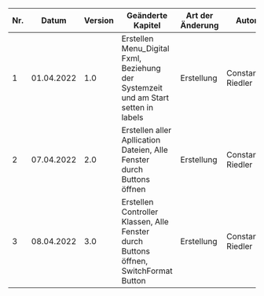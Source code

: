 Nr. | Datum | Version | Geänderte Kapitel | Art der Änderung | Autor | Status |
|--------------|-------------|--------------|--------------|-------------|--------------|--------------|
| 1 | 01.04.2022 | 1.0 |Erstellen Menu_Digital Fxml, Beziehung der Systemzeit und am Start setten in labels   | Erstellung | Constantin Riedler | finished |
| 2 | 07.04.2022 | 2.0 |Erstellen aller Apllication Dateien, Alle Fenster durch Buttons öffnen| Erstellung | Constantin Riedler | finished |
| 3 | 08.04.2022 | 3.0 |Erstellen Controller Klassen, Alle Fenster durch Buttons öffnen, SwitchFormat Button  | Erstellung | Constantin Riedler | finished |
